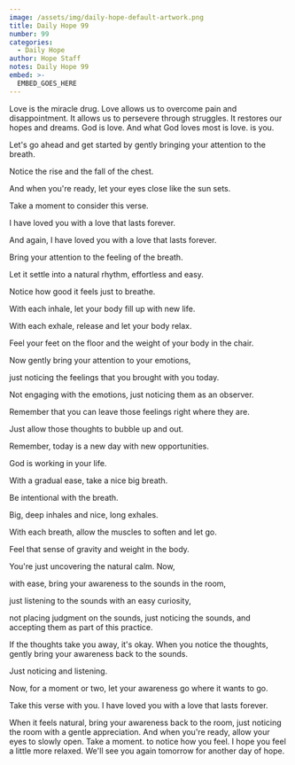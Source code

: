 ```yaml
---
image: /assets/img/daily-hope-default-artwork.png
title: Daily Hope 99
number: 99
categories:
  - Daily Hope
author: Hope Staff
notes: Daily Hope 99
embed: >-
  EMBED_GOES_HERE
---
```

Love is the miracle drug. Love allows us to overcome pain and disappointment. It allows us to persevere through struggles. It restores our hopes and dreams. God is love. And what God loves most is love. is you.

Let's go ahead and get started by gently bringing your attention to the breath.

Notice the rise and the fall of the chest.

And when you're ready, let your eyes close like the sun sets.

Take a moment to consider this verse.

I have loved you with a love that lasts forever.

And again, I have loved you with a love that lasts forever.

Bring your attention to the feeling of the breath.

Let it settle into a natural rhythm, effortless and easy.

Notice how good it feels just to breathe.

With each inhale, let your body fill up with new life.

With each exhale, release and let your body relax.

Feel your feet on the floor and the weight of your body in the chair.

Now gently bring your attention to your emotions,

just noticing the feelings that you brought with you today.

Not engaging with the emotions, just noticing them as an observer.

Remember that you can leave those feelings right where they are.

Just allow those thoughts to bubble up and out.

Remember, today is a new day with new opportunities.

God is working in your life.

With a gradual ease, take a nice big breath.

Be intentional with the breath.

Big, deep inhales and nice, long exhales.

With each breath, allow the muscles to soften and let go.

Feel that sense of gravity and weight in the body.

You're just uncovering the natural calm. Now,

with ease, bring your awareness to the sounds in the room,

just listening to the sounds with an easy curiosity,

not placing judgment on the sounds, just noticing the sounds, and accepting them as part of this practice.

If the thoughts take you away, it's okay. When you notice the thoughts, gently bring your awareness back to the sounds.

Just noticing and listening.

Now, for a moment or two, let your awareness go where it wants to go.

Take this verse with you. I have loved you with a love that lasts forever.

When it feels natural, bring your awareness back to the room, just noticing the room with a gentle appreciation. And when you're ready, allow your eyes to slowly open. Take a moment. to notice how you feel. I hope you feel a little more relaxed. We'll see you again tomorrow for another day of hope.

